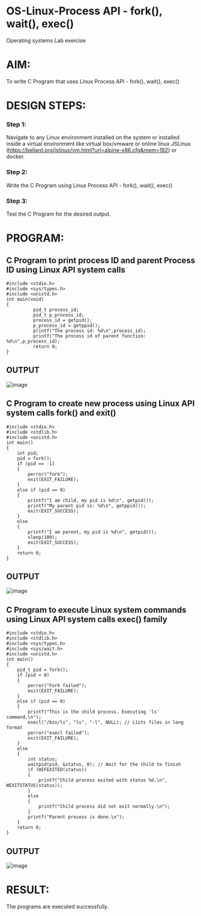 # OS-Linux-Process API - fork(), wait(), exec()

Operating systems Lab exercise

# AIM:

To write C Program that uses Linux Process API - fork(), wait(), exec()

# DESIGN STEPS:

### Step 1:

Navigate to any Linux environment installed on the system or installed inside a virtual environment like virtual box/vmware or online linux JSLinux (https://bellard.org/jslinux/vm.html?url=alpine-x86.cfg&mem=192) or docker.

### Step 2:

Write the C Program using Linux Process API - fork(), wait(), exec()

### Step 3:

Test the C Program for the desired output. 

# PROGRAM:

## C Program to print process ID and parent Process ID using Linux API system calls

```
#include <stdio.h>
#include <sys/types.h>
#include <unistd.h>
int main(void)
{	      
	      pid_t process_id;
	      pid_t p_process_id;
	      process_id = getpid();
	      p_process_id = getppid();
	      printf("The process id: %d\n",process_id);
	      printf("The process id of parent function: %d\n",p_process_id);
	      return 0;
}
```
## OUTPUT

![image](https://github.com/user-attachments/assets/e6c38195-3b41-4c37-8e02-b3322c01f31c)

## C Program to create new process using Linux API system calls fork() and exit()
```
#include <stdio.h>
#include <stdlib.h>
#include <unistd.h>
int main()
{
    int pid;
    pid = fork();
    if (pid == -1)
    {
        perror("fork");
        exit(EXIT_FAILURE);
    }
    else if (pid == 0)
    {
        printf("I am child, my pid is %d\n", getpid());
        printf("My parent pid is: %d\n", getppid());
        exit(EXIT_SUCCESS);
    }
    else
    {
        printf("I am parent, my pid is %d\n", getpid());
        sleep(100);
        exit(EXIT_SUCCESS);
    }
    return 0;
}
```

## OUTPUT

![image](https://github.com/user-attachments/assets/eab0d617-8e03-49d2-a707-5bd6cdd348cd)

## C Program to execute Linux system commands using Linux API system calls exec() family

```
#include <stdio.h>
#include <stdlib.h>
#include <sys/types.h>
#include <sys/wait.h>
#include <unistd.h>
int main()
{
    pid_t pid = fork();
    if (pid < 0)
    {
        perror("Fork failed");
        exit(EXIT_FAILURE);
    }
    else if (pid == 0)
    {
        printf("This is the child process. Executing 'ls' command.\n");
        execl("/bin/ls", "ls", "-l", NULL); // Lists files in long format
        perror("execl failed");
        exit(EXIT_FAILURE);
    }
    else
    {
        int status;
        waitpid(pid, &status, 0); // Wait for the child to finish
        if (WIFEXITED(status))
        {
            printf("Child process exited with status %d.\n", WEXITSTATUS(status));
        }
        else
        {
            printf("Child process did not exit normally.\n");
        }
        printf("Parent process is done.\n");
    }
    return 0;
}
```

## OUTPUT

![image](https://github.com/user-attachments/assets/d16c1760-9597-48db-a8ea-b282b4aea350)

# RESULT:

The programs are executed successfully.
